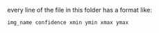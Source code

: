 every line of the file in this folder has a format like:

`img_name confidence xmin ymin xmax ymax`
